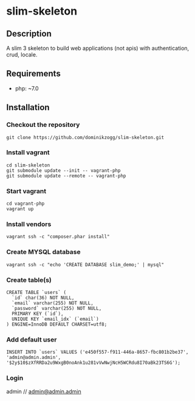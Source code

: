 # slim-skeleton

## Description

A slim 3 skeleton to build web applications (not apis) with authentication, crud, locale.

## Requirements

 * php: ~7.0

## Installation

### Checkout the repository

```{.sh}
git clone https://github.com/dominikzogg/slim-skeleton.git
```

### Install vagrant

```{.sh}
cd slim-skeleton
git submodule update --init -- vagrant-php
git submodule update --remote -- vagrant-php
```

### Start vagrant

```{.sh}
cd vagrant-php
vagrant up
```

### Install vendors

```{.sh}
vagrant ssh -c "composer.phar install"
```

### Create MYSQL database

```{.sh}
vagrant ssh -c "echo 'CREATE DATABASE slim_demo;' | mysql"
```

### Create table(s)

```{.sql}
CREATE TABLE `users` (
  `id` char(36) NOT NULL,
  `email` varchar(255) NOT NULL,
  `password` varchar(255) NOT NULL,
  PRIMARY KEY (`id`),
  UNIQUE KEY `email_idx` (`email`)
) ENGINE=InnoDB DEFAULT CHARSET=utf8;
```

### Add default user

```{.sql}
INSERT INTO `users` VALUES ('e450f557-f911-446a-8657-fbc801b2be37', 'admin@admin.admin', '$2y$10$zXfRRDa2u9WxgB0noAnk1u281vVwNwjNcH5WCRdu8I70aBk23TS6G');
```

### Login

admin // admin@admin.admin
